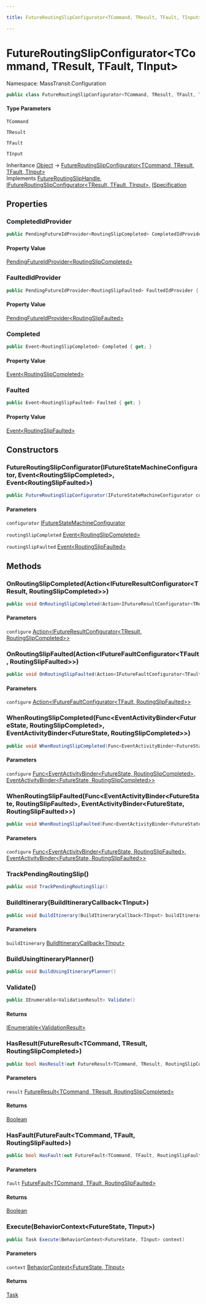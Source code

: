 ```yaml
---

title: FutureRoutingSlipConfigurator<TCommand, TResult, TFault, TInput>

---
```


# FutureRoutingSlipConfigurator\<TCommand, TResult, TFault, TInput\>

Namespace: MassTransit.Configuration

```csharp
public class FutureRoutingSlipConfigurator<TCommand, TResult, TFault, TInput> : FutureRoutingSlipHandle, IFutureRoutingSlipConfigurator<TResult, TFault, TInput>, ISpecification
```

#### Type Parameters

`TCommand`<br/>

`TResult`<br/>

`TFault`<br/>

`TInput`<br/>

Inheritance [Object](https://learn.microsoft.com/en-us/dotnet/api/system.object) → [FutureRoutingSlipConfigurator\<TCommand, TResult, TFault, TInput\>](../masstransit-configuration/futureroutingslipconfigurator-4)<br/>
Implements [FutureRoutingSlipHandle](../masstransit/futureroutingsliphandle), [IFutureRoutingSlipConfigurator\<TResult, TFault, TInput\>](../masstransit/ifutureroutingslipconfigurator-3), [ISpecification](../../masstransit-abstractions/masstransit/ispecification)

## Properties

### **CompletedIdProvider**

```csharp
public PendingFutureIdProvider<RoutingSlipCompleted> CompletedIdProvider { get; private set; }
```

#### Property Value

[PendingFutureIdProvider\<RoutingSlipCompleted\>](../masstransit/pendingfutureidprovider-1)<br/>

### **FaultedIdProvider**

```csharp
public PendingFutureIdProvider<RoutingSlipFaulted> FaultedIdProvider { get; private set; }
```

#### Property Value

[PendingFutureIdProvider\<RoutingSlipFaulted\>](../masstransit/pendingfutureidprovider-1)<br/>

### **Completed**

```csharp
public Event<RoutingSlipCompleted> Completed { get; }
```

#### Property Value

[Event\<RoutingSlipCompleted\>](../../masstransit-abstractions/masstransit/event-1)<br/>

### **Faulted**

```csharp
public Event<RoutingSlipFaulted> Faulted { get; }
```

#### Property Value

[Event\<RoutingSlipFaulted\>](../../masstransit-abstractions/masstransit/event-1)<br/>

## Constructors

### **FutureRoutingSlipConfigurator(IFutureStateMachineConfigurator, Event\<RoutingSlipCompleted\>, Event\<RoutingSlipFaulted\>)**

```csharp
public FutureRoutingSlipConfigurator(IFutureStateMachineConfigurator configurator, Event<RoutingSlipCompleted> routingSlipCompleted, Event<RoutingSlipFaulted> routingSlipFaulted)
```

#### Parameters

`configurator` [IFutureStateMachineConfigurator](../masstransit-futures/ifuturestatemachineconfigurator)<br/>

`routingSlipCompleted` [Event\<RoutingSlipCompleted\>](../../masstransit-abstractions/masstransit/event-1)<br/>

`routingSlipFaulted` [Event\<RoutingSlipFaulted\>](../../masstransit-abstractions/masstransit/event-1)<br/>

## Methods

### **OnRoutingSlipCompleted(Action\<IFutureResultConfigurator\<TResult, RoutingSlipCompleted\>\>)**

```csharp
public void OnRoutingSlipCompleted(Action<IFutureResultConfigurator<TResult, RoutingSlipCompleted>> configure)
```

#### Parameters

`configure` [Action\<IFutureResultConfigurator\<TResult, RoutingSlipCompleted\>\>](https://learn.microsoft.com/en-us/dotnet/api/system.action-1)<br/>

### **OnRoutingSlipFaulted(Action\<IFutureFaultConfigurator\<TFault, RoutingSlipFaulted\>\>)**

```csharp
public void OnRoutingSlipFaulted(Action<IFutureFaultConfigurator<TFault, RoutingSlipFaulted>> configure)
```

#### Parameters

`configure` [Action\<IFutureFaultConfigurator\<TFault, RoutingSlipFaulted\>\>](https://learn.microsoft.com/en-us/dotnet/api/system.action-1)<br/>

### **WhenRoutingSlipCompleted(Func\<EventActivityBinder\<FutureState, RoutingSlipCompleted\>, EventActivityBinder\<FutureState, RoutingSlipCompleted\>\>)**

```csharp
public void WhenRoutingSlipCompleted(Func<EventActivityBinder<FutureState, RoutingSlipCompleted>, EventActivityBinder<FutureState, RoutingSlipCompleted>> configure)
```

#### Parameters

`configure` [Func\<EventActivityBinder\<FutureState, RoutingSlipCompleted\>, EventActivityBinder\<FutureState, RoutingSlipCompleted\>\>](https://learn.microsoft.com/en-us/dotnet/api/system.func-2)<br/>

### **WhenRoutingSlipFaulted(Func\<EventActivityBinder\<FutureState, RoutingSlipFaulted\>, EventActivityBinder\<FutureState, RoutingSlipFaulted\>\>)**

```csharp
public void WhenRoutingSlipFaulted(Func<EventActivityBinder<FutureState, RoutingSlipFaulted>, EventActivityBinder<FutureState, RoutingSlipFaulted>> configure)
```

#### Parameters

`configure` [Func\<EventActivityBinder\<FutureState, RoutingSlipFaulted\>, EventActivityBinder\<FutureState, RoutingSlipFaulted\>\>](https://learn.microsoft.com/en-us/dotnet/api/system.func-2)<br/>

### **TrackPendingRoutingSlip()**

```csharp
public void TrackPendingRoutingSlip()
```

### **BuildItinerary(BuildItineraryCallback\<TInput\>)**

```csharp
public void BuildItinerary(BuildItineraryCallback<TInput> buildItinerary)
```

#### Parameters

`buildItinerary` [BuildItineraryCallback\<TInput\>](../masstransit/builditinerarycallback-1)<br/>

### **BuildUsingItineraryPlanner()**

```csharp
public void BuildUsingItineraryPlanner()
```

### **Validate()**

```csharp
public IEnumerable<ValidationResult> Validate()
```

#### Returns

[IEnumerable\<ValidationResult\>](https://learn.microsoft.com/en-us/dotnet/api/system.collections.generic.ienumerable-1)<br/>

### **HasResult(FutureResult\<TCommand, TResult, RoutingSlipCompleted\>)**

```csharp
public bool HasResult(out FutureResult<TCommand, TResult, RoutingSlipCompleted> result)
```

#### Parameters

`result` [FutureResult\<TCommand, TResult, RoutingSlipCompleted\>](../masstransit-futures/futureresult-3)<br/>

#### Returns

[Boolean](https://learn.microsoft.com/en-us/dotnet/api/system.boolean)<br/>

### **HasFault(FutureFault\<TCommand, TFault, RoutingSlipFaulted\>)**

```csharp
public bool HasFault(out FutureFault<TCommand, TFault, RoutingSlipFaulted> fault)
```

#### Parameters

`fault` [FutureFault\<TCommand, TFault, RoutingSlipFaulted\>](../masstransit-futures/futurefault-3)<br/>

#### Returns

[Boolean](https://learn.microsoft.com/en-us/dotnet/api/system.boolean)<br/>

### **Execute(BehaviorContext\<FutureState, TInput\>)**

```csharp
public Task Execute(BehaviorContext<FutureState, TInput> context)
```

#### Parameters

`context` [BehaviorContext\<FutureState, TInput\>](../../masstransit-abstractions/masstransit/behaviorcontext-2)<br/>

#### Returns

[Task](https://learn.microsoft.com/en-us/dotnet/api/system.threading.tasks.task)<br/>
